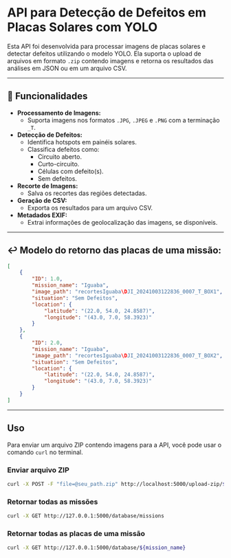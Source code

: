 # API para Detecção de Defeitos em Placas Solares com YOLO

Esta API foi desenvolvida para processar imagens de placas solares e detectar defeitos utilizando o modelo YOLO. Ela suporta o upload de arquivos em formato `.zip` contendo imagens e retorna os resultados das análises em JSON ou em um arquivo CSV.

---

## 🔧 Funcionalidades

- **Processamento de Imagens:**
  - Suporta imagens nos formatos `.JPG`, `.JPEG` e `.PNG` com a terminação `_T`.
- **Detecção de Defeitos:**
  - Identifica hotspots em painéis solares.
  - Classifica defeitos como:
    - Circuito aberto.
    - Curto-circuito.
    - Células com defeito(s).
    - Sem defeitos.
- **Recorte de Imagens:**
  - Salva os recortes das regiões detectadas.
- **Geração de CSV:**
  - Exporta os resultados para um arquivo CSV.
- **Metadados EXIF:**
  - Extrai informações de geolocalização das imagens, se disponíveis.

---

## ↩️ Modelo do retorno das placas de uma missão:

```json
[
    {
        "ID": 1.0,
        "mission_name": "Iguaba",
        "image_path": "recortesIguaba\DJI_20241003122836_0007_T_BOX1",
        "situation": "Sem Defeitos",
        "location": {
            "latitude": "(22.0, 54.0, 24.8587)",
            "longitude": "(43.0, 7.0, 58.3923)"
        }
    },
    {
        "ID": 2.0,
        "mission_name": "Iguaba",
        "image_path": "recortesIguaba\DJI_20241003122836_0007_T_BOX2",
        "situation": "Sem Defeitos",
        "location": {
            "latitude": "(22.0, 54.0, 24.8587)",
            "longitude": "(43.0, 7.0, 58.3923)"
        }
    }
]

```
---

## Uso

Para enviar um arquivo ZIP contendo imagens para a API, você pode usar o comando `curl` no terminal.

### Enviar arquivo ZIP

```bash
curl -X POST -F "file=@seu_path.zip" http://localhost:5000/upload-zip/$nome_da_missão
```

### Retornar todas as missões

```bash
curl -X GET http://127.0.0.1:5000/database/missions
```

### Retornar todas as placas de uma missão

```bash
curl -X GET http://127.0.0.1:5000/database/${mission_name}
```
